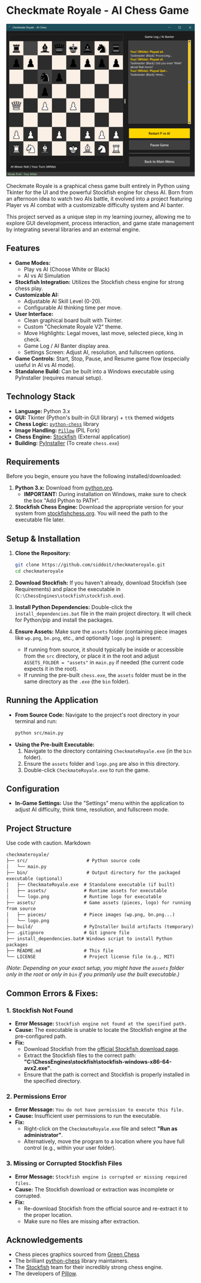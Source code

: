 # Checkmate Royale - AI Chess Game

![Checkmate Royale Screenshot](bin/ss.png) 


Checkmate Royale is a graphical chess game built entirely in Python using Tkinter for the UI and the powerful Stockfish engine for chess AI. Born from an afternoon idea to watch two AIs battle, it evolved into a project featuring Player vs AI combat with a customizable difficulty system and AI banter.

This project served as a unique step in my learning journey, allowing me to explore GUI development, process interaction, and game state management by integrating several libraries and an external engine.

## Features

*   **Game Modes:**
    *   Play vs AI (Choose White or Black)
    *   AI vs AI Simulation
*   **Stockfish Integration:** Utilizes the Stockfish chess engine for strong chess play.
*   **Customizable AI:**
    *   Adjustable AI Skill Level (0-20).
    *   Configurable AI thinking time per move.
*   **User Interface:**
    *   Clean graphical board built with Tkinter.
    *   Custom "Checkmate Royale V2" theme.
    *   Move Highlights: Legal moves, last move, selected piece, king in check.
    *   Game Log / AI Banter display area.
    *   Settings Screen: Adjust AI, resolution, and fullscreen options.
*   **Game Controls:** Start, Stop, Pause, and Resume game flow (especially useful in AI vs AI mode).
*   **Standalone Build:** Can be built into a Windows executable using PyInstaller (requires manual setup).

## Technology Stack

*   **Language:** Python 3.x
*   **GUI:** Tkinter (Python's built-in GUI library) + `ttk` themed widgets
*   **Chess Logic:** [`python-chess`](https://github.com/niklasf/python-chess) library
*   **Image Handling:** [`Pillow`](https://python-pillow.org/) (PIL Fork)
*   **Chess Engine:** [Stockfish](https://stockfishchess.org/) (External application)
*   **Building:** [PyInstaller](https://pyinstaller.org/en/stable/) (To create `chess.exe`)

## Requirements

Before you begin, ensure you have the following installed/downloaded:

1.  **Python 3.x:** Download from [python.org](https://www.python.org/downloads/).
    *   **IMPORTANT:** During installation on Windows, make sure to check the box "Add Python to PATH".
2.  **Stockfish Chess Engine:** Download the appropriate version for your system from [stockfishchess.org](https://stockfishchess.org/download/). You will need the path to the executable file later.

## Setup & Installation

1.  **Clone the Repository:**
    ```bash
    git clone https://github.com/siddoit/checkmateroyale.git 
    cd checkmateroyale
    ```

2.  **Download Stockfish:** 
        If you haven't already, download Stockfish (see Requirements) and place the executable in
        (`C:\ChessEngines\stockfish\stockfish.exe`).

3.  **Install Python Dependencies:**
        Double-click the `install_dependencies.bat` file in the main project directory. It will check for Python/pip and install the packages.

4.  **Ensure Assets:** Make sure the `assets` folder (containing piece images like `wp.png`, `bn.png`, etc., and optionally `logo.png`) is present:
    *   If running from source, it should typically be inside or accessible from the `src` directory, or place it in the root and adjust `ASSETS_FOLDER = "assets"` in `main.py` if needed (the current code expects it in the root).
    *   If running the pre-built `chess.exe`, the `assets` folder must be in the same directory as the `.exe` (the `bin` folder).

## Running the Application

*   **From Source Code:**
    Navigate to the project's root directory in your terminal and run:
    ```bash
    python src/main.py
    ```
*   **Using the Pre-built Executable:**
    1.  Navigate to the directory containing `CheckmateRoyale.exe` (in the `bin` folder).
    2.  Ensure the `assets` folder and `logo.png` are also in this directory.
    3.  Double-click `CheckmateRoyale.exe` to run the game.

## Configuration
*   **In-Game Settings:** Use the "Settings" menu within the application to adjust AI difficulty, think time, resolution, and fullscreen mode.

## Project Structure
Use code with caution.
Markdown
```text
checkmateroyale/
├── src/                      # Python source code
│   └── main.py
├── bin/                      # Output directory for the packaged executable (optional)
│   ├── CheckmateRoyale.exe  # Standalone executable (if built)
│   ├── assets/              # Runtime assets for executable
│   └── logo.png             # Runtime logo for executable
├── assets/                  # Game assets (pieces, logo) for running from source
│   ├── pieces/              # Piece images (wp.png, bn.png...)
│   └── logo.png
├── build/                   # PyInstaller build artifacts (temporary)
├── .gitignore               # Git ignore file
├── install_dependencies.bat# Windows script to install Python packages
├── README.md                # This file
└── LICENSE                  # Project license file (e.g., MIT)
```
*(Note: Depending on your exact setup, you might have the `assets` folder only in the root or only in `bin` if you primarily use the built executable.)*

##  Common Errors & Fixes:
### 1. **Stockfish Not Found**
   - **Error Message:** `Stockfish engine not found at the specified path.`
   - **Cause:** The executable is unable to locate the Stockfish engine at the pre-configured path.
   - **Fix:** 
     - Download Stockfish from the [official Stockfish download page](https://github.com/official-stockfish/Stockfish/releases/latest/download/stockfish-windows-x86-64-avx2.zip).
     - Extract the Stockfish files to the correct path: **"C:\ChessEngines\stockfish\stockfish-windows-x86-64-avx2.exe"**.
     - Ensure that the path is correct and Stockfish is properly installed in the specified directory.

### 2. **Permissions Error**
   - **Error Message:** `You do not have permission to execute this file.`
   - **Cause:** Insufficient user permissions to run the executable.
   - **Fix:** 
     - Right-click on the `CheckmateRoyale.exe` file and select **"Run as administrator"**.
     - Alternatively, move the program to a location where you have full control (e.g., within your user folder).
   
### 3. **Missing or Corrupted Stockfish Files**
   - **Error Message:** `Stockfish engine is corrupted or missing required files.`
   - **Cause:** The Stockfish download or extraction was incomplete or corrupted.
   - **Fix:**
     - Re-download Stockfish from the official source and re-extract it to the proper location.
     - Make sure no files are missing after extraction.
       
## Acknowledgements

*   Chess pieces graphics sourced from [Green Chess](https://greenchess.net/info.php?item=downloads)
*   The brilliant [python-chess](https://github.com/niklasf/python-chess) library maintainers.
*   The [Stockfish](https://stockfishchess.org/) team for their incredibly strong chess engine.
*   The developers of [Pillow](https://python-pillow.org/).
